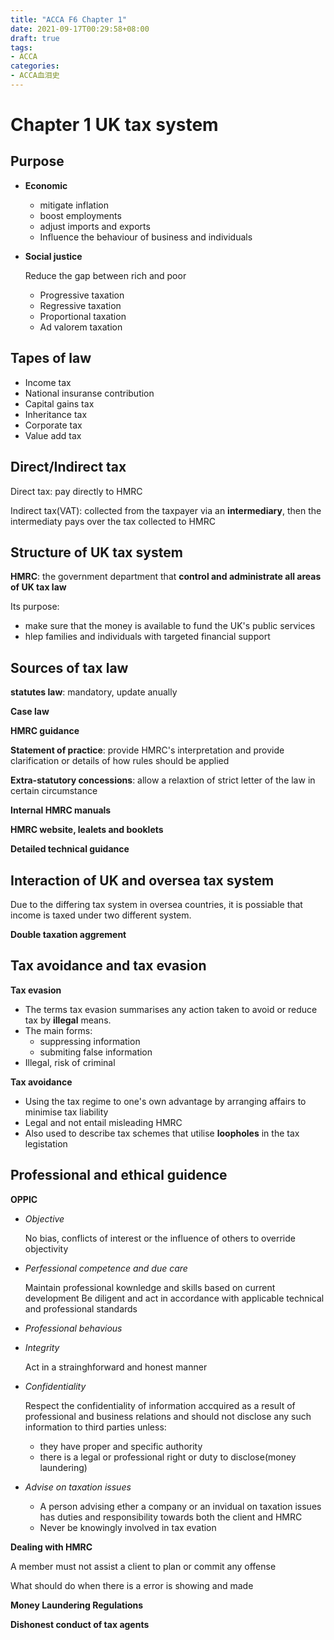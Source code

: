 ```yaml
---
title: "ACCA F6 Chapter 1"
date: 2021-09-17T00:29:58+08:00
draft: true
tags:
- ACCA
categories:
- ACCA血泪史
---
```



# Chapter 1 UK tax system

## Purpose

* **Economic**
    * mitigate inflation
    * boost employments
    * adjust imports and exports
    * Influence the behaviour of business and individuals

* **Social justice**

    Reduce the gap between rich and poor

    * Progressive taxation
    * Regressive taxation 
    * Proportional taxation
    * Ad valorem taxation

## Tapes of law

* Income tax
* National insuranse contribution
* Capital gains tax
* Inheritance tax
* Corporate tax
* Value add tax

## Direct/Indirect tax

Direct tax: pay directly to HMRC

Indirect tax(VAT): collected from the taxpayer via an **intermediary**, then the intermediaty pays over the tax collected to HMRC

## Structure of UK tax system

**HMRC**: the government department that **control and administrate all areas of UK tax law**

Its purpose:
* make sure that the money is available to fund the UK's public services
* hlep families and individuals with targeted financial support

## Sources of tax law


**statutes law**: mandatory, update anually

**Case law**

**HMRC guidance**

**Statement of practice**: provide HMRC's interpretation and provide clarification or details of how rules should be applied

**Extra-statutory concessions**: allow a relaxtion of strict letter of the law in certain circumstance

**Internal HMRC manuals**

**HMRC website, lealets and booklets**

**Detailed technical guidance**

## Interaction of UK and oversea tax system

Due to the differing tax system in oversea countries, it is possiable that income is taxed under two different system.

**Double taxation aggrement**

## Tax avoidance and tax evasion

**Tax evasion** 

* The terms tax evasion summarises any action taken to avoid or reduce tax by **illegal** means.
* The main forms:
    * suppressing information
    * submiting false information
* Illegal, risk of criminal

**Tax avoidance**

* Using the tax regime to one's own advantage by arranging affairs to minimise tax liability
* Legal and not entail misleading HMRC
* Also used to describe tax schemes that utilise **loopholes** in the tax legistation

## Professional and ethical guidence


**OPPIC**

* _Objective_

    No bias, conflicts of interest or the influence of others to override objectivity

* _Perfessional competence and due care_

    Maintain professional kownledge and skills based on current development
    Be diligent and act in accordance with applicable technical and professional standards

* _Professional behavious_
* _Integrity_
    
    Act in a strainghforward  and honest manner

* _Confidentiality_

    Respect the confidentiality of information accquired as a result of professional and business relations and should not disclose any such information to third parties unless:
    * they have proper and specific authority
    * there is a legal or professional right or duty to disclose(money laundering)

* _Advise on taxation issues_

    * A person advising ether a company or an invidual on taxation issues has duties and responsibility towards both the client and HMRC
    * Never be knowingly involved in tax evation

**Dealing with HMRC**

A member must not assist a client to plan or commit any offense

What should do when there is a error is showing and made

**Money Laundering Regulations**

**Dishonest conduct of tax agents**